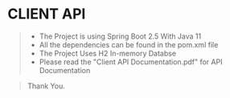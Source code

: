 # CLIENT API #

> * The Project is using Spring Boot 2.5 With Java 11 
> * All the dependencies can be found in the pom.xml file
> * The Project Uses H2 In-memory Databse
> * Please read the "Client API Documentation.pdf" for API Documentation


> Thank You.